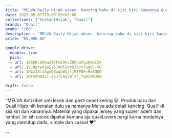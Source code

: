 ```yaml
---
title: "MELVA Daily Hijab aksen  kancing bahu di sisi kiri kanannya Quail Hijab bahan Jersey"
date: 2023-05-07T19:00:55+07:00
collections: ["InstantHijab", "Quail"]
brands: "Quail"
grams: "160"
description : "MELVA Daily Hijab aksen  kancing bahu di sisi kiri kanannya Quail Hijab bahan Jersey"
price: "65,000.00"

google_drive:
  enable: true
  pics:
  - url: 105bKcbHku2TYFa59kzZ0PpuFCpKQwI59
  - url: 1yJOpYwXgG5YS7A0l8YmK3o7yTugUF-VQ
  - url: 1N2zI8l4XpyQZwqh8QjljMTP0PvRwfQQW
  - url: 1QFmFHDAiI-apJTCAy50TsF_YuDIXWJ0m

draft: false
---
```


"MELVA
Anti ribet anti lecek dan pasti cepet kering 😃. Produk baru dari Quail Hijab nih kenalan dulu ya namanya Melva ada detail kancing 'Quail' di sisi kiri dan kanannya. Material yang dipakai jersey yang superr adem dan lembut. Ini sih cocok dipakai kemana aja quailLovers pergi karna modelnya yang menutup dada, simple dan casual ❤️"

--    
 



